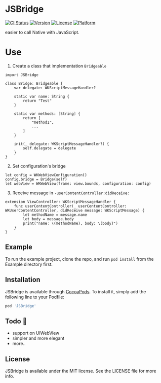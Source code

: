 # JSBridge

[![CI Status](http://img.shields.io/travis/Wzxhaha/JSBridge.svg?style=flat)](https://travis-ci.org/Wzxhaha/JSBridge)
[![Version](https://img.shields.io/cocoapods/v/JSBridge.svg?style=flat)](http://cocoapods.org/pods/JSBridge)
[![License](https://img.shields.io/cocoapods/l/JSBridge.svg?style=flat)](http://cocoapods.org/pods/JSBridge)
[![Platform](https://img.shields.io/cocoapods/p/JSBridge.svg?style=flat)](http://cocoapods.org/pods/JSBridge)

easier to call Native with JavaScript.

# Use

1. Create a class that implementation `Bridgeable`
```
import JSBridge

class Bridge: Bridgeable {
    var delegate: WKScriptMessageHandler?

    static var name: String {
        return "Test"
    }
    
    static var methods: [String] {
        return [
            "method1",
            ...
        ]
    }
    
    init(_ delegate: WKScriptMessageHandler?) {
        self.delegate = delegate
    }
}
```

2. Set configuration's bridge

```
let config = WKWebViewConfiguration()
config.bridge = Bridge(self)
let webView = WKWebView(frame: view.bounds, configuration: config)
```

3. Receive message in `-userContentController:didReceive:`
```
extension ViewController: WKScriptMessageHandler {
    func userContentController(_ userContentController: WKUserContentController, didReceive message: WKScriptMessage) {
        let methodName = message.name
        let body = message.body
        print("name: \(methodName), body: \(body)")
    }
}
```


## Example

To run the example project, clone the repo, and run `pod install` from the Example directory first.

## Installation

JSBridge is available through [CocoaPods](http://cocoapods.org). To install
it, simply add the following line to your Podfile:

```ruby
pod 'JSBridge'
```

## Todo 📒

- support on UIWebView
- simpler and more elegant
- more..

## License

JSBridge is available under the MIT license. See the LICENSE file for more info.
